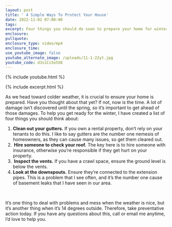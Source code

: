 ```yaml
---
layout: post
title: ' 4 Simple Ways To Protect Your House'
date: 2022-11-02 07:00:00
tags:
excerpt: Four things you should do soon to prepare your home for winter weather.
enclosure:
pullquote:
enclosure_type: video/mp4
enclosure_time:
use_youtube_image: false
youtube_alternate_image: /uploads/11-1-22yt.jpg
youtube_code: d3siCi5o5X8
---
```

{% include youtube.html %}

{% include excerpt.html %}

As we head toward colder weather, it is crucial to ensure your home is prepared. Have you thought about that yet? If not, now is the time. A lot of damage isn’t discovered until the spring, so it’s important to get ahead of those damages. To help you get ready for the winter, I have created a list of four things you should think about:&nbsp;

1. **Clean out your gutters.** If you own a rental property, don’t rely on your tenants to do this. I like to say gutters are the number one nemesis of homeowners, as they can cause many issues, so get them cleared out.&nbsp;
2. **&nbsp;Hire someone to check your roof.** The key here is to hire someone with insurance, otherwise you’re responsible if they get hurt on your property.&nbsp;
3. **&nbsp;Inspect the vents.** If you have a crawl space, ensure the ground level is below the vents.&nbsp;
4. **Look at the downspouts.** Ensure they’re connected to the extension pipes. This is a problem that I see often, and it’s the number one cause of basement leaks that I have seen in our area.&nbsp;

&nbsp;

It’s one thing to deal with problems and mess when the weather is nice, but it’s another thing when it’s 14 degrees outside. Therefore, take preventative action today. If you have any questions about this, call or email me anytime, I’d love to help you.